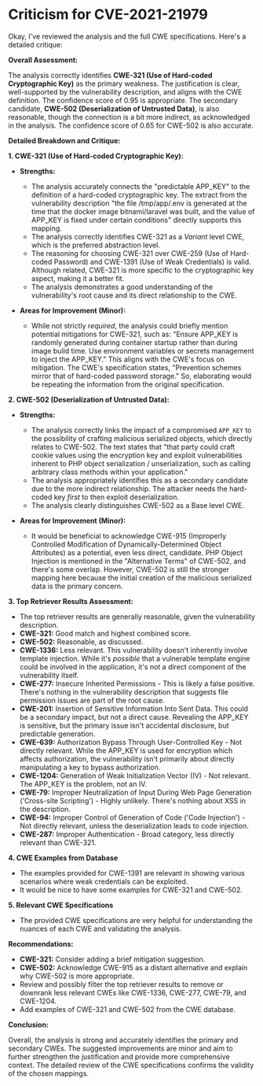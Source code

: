 # Criticism for CVE-2021-21979

Okay, I've reviewed the analysis and the full CWE specifications. Here's a detailed critique:

**Overall Assessment:**

The analysis correctly identifies **CWE-321 (Use of Hard-coded Cryptographic Key)** as the primary weakness. The justification is clear, well-supported by the vulnerability description, and aligns with the CWE definition. The confidence score of 0.95 is appropriate. The secondary candidate, **CWE-502 (Deserialization of Untrusted Data)**, is also reasonable, though the connection is a bit more indirect, as acknowledged in the analysis. The confidence score of 0.65 for CWE-502 is also accurate.

**Detailed Breakdown and Critique:**

**1. CWE-321 (Use of Hard-coded Cryptographic Key):**

*   **Strengths:**
    *   The analysis accurately connects the "predictable APP\_KEY" to the definition of a hard-coded cryptographic key. The extract from the vulnerability description "the file /tmp/app/.env is generated at the time that the docker image bitnami/laravel was built, and the value of APP_KEY is fixed under certain conditions" directly supports this mapping.
    *   The analysis correctly identifies CWE-321 as a *Variant* level CWE, which is the preferred abstraction level.
    *   The reasoning for choosing CWE-321 over CWE-259 (Use of Hard-coded Password) and CWE-1391 (Use of Weak Credentials) is valid. Although related, CWE-321 is more specific to the cryptographic key aspect, making it a better fit.
    *   The analysis demonstrates a good understanding of the vulnerability's root cause and its direct relationship to the CWE.

*   **Areas for Improvement (Minor):**
    *   While not strictly *required*, the analysis could briefly mention potential mitigations for CWE-321, such as: "Ensure APP_KEY is randomly generated during container startup rather than during image build time. Use environment variables or secrets management to inject the APP_KEY."  This aligns with the CWE's focus on mitigation.  The CWE's specification states, "Prevention schemes mirror that of hard-coded password storage." So, elaborating would be repeating the information from the original specification.

**2. CWE-502 (Deserialization of Untrusted Data):**

*   **Strengths:**
    *   The analysis correctly links the impact of a compromised `APP_KEY` to the possibility of crafting malicious serialized objects, which directly relates to CWE-502. The text states that "that party could craft cookie values using the encryption key and exploit vulnerabilities inherent to PHP object serialization / unserialization, such as calling arbitrary class methods within your application."
    *   The analysis appropriately identifies this as a secondary candidate due to the more indirect relationship. The attacker needs the hard-coded key *first* to then exploit deserialization.
    *   The analysis clearly distinguishes CWE-502 as a Base level CWE.

*   **Areas for Improvement (Minor):**
    *   It would be beneficial to acknowledge CWE-915 (Improperly Controlled Modification of Dynamically-Determined Object Attributes) as a potential, even less direct, candidate. PHP Object Injection is mentioned in the "Alternative Terms" of CWE-502, and there's some overlap. However, CWE-502 is still the stronger mapping here because the initial creation of the malicious serialized data is the primary concern.

**3. Top Retriever Results Assessment:**

*   The top retriever results are generally reasonable, given the vulnerability description.
*   **CWE-321:** Good match and highest combined score.
*   **CWE-502:** Reasonable, as discussed.
*   **CWE-1336:** Less relevant. This vulnerability doesn't inherently involve template injection. While it's *possible* that a vulnerable template engine could be involved in the application, it's not a direct component of the vulnerability itself.
*   **CWE-277:** Insecure Inherited Permissions - This is likely a false positive. There's nothing in the vulnerability description that suggests file permission issues are part of the root cause.
*   **CWE-201:** Insertion of Sensitive Information Into Sent Data. This could be a secondary impact, but not a direct cause. Revealing the APP_KEY is sensitive, but the primary issue isn't accidental disclosure, but predictable generation.
*   **CWE-639:** Authorization Bypass Through User-Controlled Key - Not directly relevant. While the APP_KEY is used for encryption which affects authorization, the vulnerability isn't primarily about directly manipulating a key to bypass authorization.
*   **CWE-1204:** Generation of Weak Initialization Vector (IV) - Not relevant. The APP_KEY is the problem, not an IV.
*   **CWE-79:** Improper Neutralization of Input During Web Page Generation ('Cross-site Scripting') - Highly unlikely. There's nothing about XSS in the description.
*   **CWE-94:** Improper Control of Generation of Code ('Code Injection') - Not directly relevant, unless the deserialization leads to code injection.
*   **CWE-287:** Improper Authentication - Broad category, less directly relevant than CWE-321.

**4. CWE Examples from Database**

*   The examples provided for CWE-1391 are relevant in showing various scenarios where weak credentials can be exploited.
*   It would be nice to have some examples for CWE-321 and CWE-502.

**5. Relevant CWE Specifications**

*   The provided CWE specifications are very helpful for understanding the nuances of each CWE and validating the analysis.

**Recommendations:**

*   **CWE-321:** Consider adding a brief mitigation suggestion.
*   **CWE-502:** Acknowledge CWE-915 as a distant alternative and explain why CWE-502 is more appropriate.
*   Review and possibly filter the top retriever results to remove or downrank less relevant CWEs like CWE-1336, CWE-277, CWE-79, and CWE-1204.
*   Add examples of CWE-321 and CWE-502 from the CWE database.

**Conclusion:**

Overall, the analysis is strong and accurately identifies the primary and secondary CWEs. The suggested improvements are minor and aim to further strengthen the justification and provide more comprehensive context. The detailed review of the CWE specifications confirms the validity of the chosen mappings.